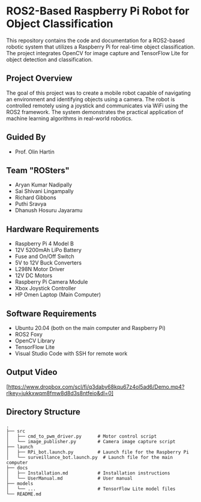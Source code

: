 # ROS2-Based Raspberry Pi Robot for Object Classification

This repository contains the code and documentation for a ROS2-based robotic system that utilizes a Raspberry Pi for real-time object classification. The project integrates OpenCV for image capture and TensorFlow Lite for object detection and classification.

## Project Overview

The goal of this project was to create a mobile robot capable of navigating an environment and identifying objects using a camera. The robot is controlled remotely using a joystick and communicates via WiFi using the ROS2 framework. The system demonstrates the practical application of machine learning algorithms in real-world robotics.

## Guided By

- Prof. Olin Hartin

## Team "ROSters"

- Aryan Kumar Nadipally
- Sai Shivani Lingampally
- Richard Gibbons
- Puthi Sravya
- Dhanush Hosuru Jayaramu

## Hardware Requirements

- Raspberry Pi 4 Model B
- 12V 5200mAh LiPo Battery
- Fuse and On/Off Switch
- 5V to 12V Buck Converters
- L298N Motor Driver
- 12V DC Motors
- Raspberry Pi Camera Module
- Xbox Joystick Controller
- HP Omen Laptop (Main Computer)

## Software Requirements

- Ubuntu 20.04 (both on the main computer and Raspberry Pi)
- ROS2 Foxy
- OpenCV Library
- TensorFlow Lite
- Visual Studio Code with SSH for remote work

## Output Video

[https://www.dropbox.com/scl/fi/q3daby68kqu67z4ol5ad6/Demo.mp4?rlkey=jukkxwqm8fmw8d8d3s8ntfeio&dl=0]

## Directory Structure

```plaintext
.
├── src
│   ├── cmd_to_pwm_driver.py      # Motor control script
│   └── image_publisher.py        # Camera image capture script
├── launch
│   ├── RPi_bot.launch.py         # Launch file for the Raspberry Pi
│   └── surveillance_bot.launch.py  # Launch file for the main computer
├── docs
│   ├── Installation.md           # Installation instructions
│   └── UserManual.md             # User manual
├── models
│   └── ...                       # TensorFlow Lite model files
└── README.md
